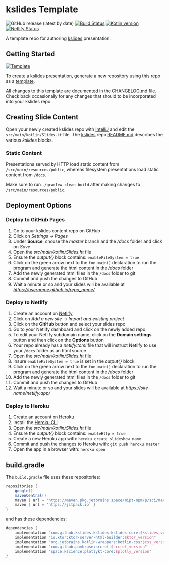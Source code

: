 # kslides Template

![GitHub release (latest by date)](https://img.shields.io/github/v/release/kslides/kslides-template)
[![Build Status](https://app.travis-ci.com/kslides/kslides-template.svg?branch=master)](https://app.travis-ci.com/kslides/kslides-template)
[![Kotlin version](https://img.shields.io/badge/kotlin-1.8.21-red?logo=kotlin)](http://kotlinlang.org)
[![Netlify Status](https://api.netlify.com/api/v1/badges/ed16ddd9-ab47-4e9d-8e37-807edded7a6e/deploy-status)](https://app.netlify.com/sites/kslides-template/deploys)

A template repo for authoring [kslides](https://github.com/kslides/kslides) presentation.

## Getting Started

[![Template](https://img.shields.io/endpoint?color=%232A9EEE&logo=github&style=flat&url=https%3A%2F%2Fraw.githubusercontent.com%2Fkslides%2Fkslides%2Fmaster%2Fdocs%2Fshields%2Ftemplate.json)](https://github.com/kslides/kslides-template/generate)

To create a kslides presentation, generate a new repository using this
repo as a [template](https://github.com/kslides/kslides-template/generate).

All changes to this template are documented in the 
[CHANGELOG.md](https://github.com/kslides/kslides-template/blob/master/CHANGELOG.md) file.
Check back occasionally for any changes that should to be incorporated into your kslides repo.

## Creating Slide Content

Open your newly created kslides repo with [IntelliJ](https://www.jetbrains.com/idea/download/) and edit
the `src/main/kotlin/Slides.kt` file. The [kslides](https://github.com/kslides/kslides) repo 
[README.md](https://github.com/kslides/kslides/blob/master/README.md) 
describes the various _kslides_ blocks.

### Static Content

Presentations served by HTTP load static content from `/src/main/resources/public`, whereas
filesystem presentations load static content from `/docs`.

Make sure to run `./gradlew clean build` after making changes to `/src/main/resources/public`.

## Deployment Options

### Deploy to GitHub Pages

1) Go to your kslides content repo on GitHub 
2) Click on _Settings_ -> _Pages_ 
3) Under **Source**, choose the _master_ branch and the _/docs_ folder and click on _Save_
4) Open the _src/main/kotlin/Slides.ht_ file
5) Ensure the _output{}_ block contains: `enableFileSystem = true` 
6) Click on the green arrow next to the `fun main()` declaration to run the program and generate the html content in the _/docs_ folder
7) Add the newly generated html files in the `/docs` folder to git 
8) Commit and push the changes to GitHub  
9) Wait a minute or so and your slides will be available at _https://username.github.io/repo_name/_

### Deploy to Netlify

1) Create an account on [Netlify](https://www.netlify.com/)
2) Click on _Add a new site_ -> _Import and existing project_
3) Click on the **GitHub** button and select your slides repo
4) Go to your Netlify dashboard and click on the newly added repo.
5) To edit your Netlify subdomain name, click on the **Domain settings** button and then click on the **Options** button 
6) Your repo already has a _netlify.toml_ file that will instruct Netlify to use your `/docs` folder as an html source
7) Open the _src/main/kotlin/Slides.ht_ file
8) Insure `enableFileSystem = true` is set in the _output{}_ block
9) Click on the green arrow next to the `fun main()` declaration to run the program and generate the html content in the _/docs_ folder
10) Add the newly generated html files in the `/docs` folder to git
11) Commit and push the changes to GitHub
12) Wait a minute or so and your slides will be available at _https://site-name/netlify.app/_


### Deploy to Heroku

1) Create an account on [Heroku](https://www.heroku.com/)
2) Install the [Heroku CLI](https://devcenter.heroku.com/articles/heroku-cli#install-the-heroku-cli)
3) Open the _src/main/kotlin/Slides.ht_ file
4) Ensure the _output{}_ block contains: `enableHttp = true`
5) Create a new Heroku app with: `heroku create slideshow_name`
6) Commit and push the changes to Heroku with: `git push heroku master`
7) Open the app in a browser with: `heroku open`

## build.gradle

The `build.gradle` file uses these repositories:

```groovy
repositories {
    google()
    mavenCentral()
    maven { url = 'https://maven.pkg.jetbrains.space/mipt-npm/p/sci/maven' }
    maven { url = 'https://jitpack.io' }
}
```

and has these dependencies:

```groovy
dependencies {
    implementation "com.github.kslides.kslides:kslides-core:$kslides_version"
    implementation "io.ktor:ktor-server-html-builder:$ktor_version"
    implementation "org.jetbrains.kotlin-wrappers:kotlin-css:$css_version"
    implementation "com.github.pambrose:srcref:$srcref_version"
    implementation "space.kscience:plotlykt-core:$plotly_version"
}
```